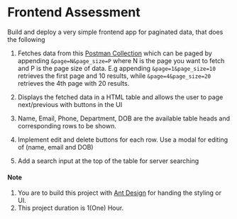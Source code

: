 # Frontend Assessment

Build and deploy a very simple frontend app for paginated data, that does the following

1.  Fetches data from this [Postman Collection](https://www.getpostman.com/collections/823aff8bea948faf3d90) which can be paged by appending `&page=N&page_size=P` where N is the page you want to fetch and P is the page size of data. E.g appending `&page=1&page_size=10` retrieves the first page and 10 results, while `&page=4&page_size=20` retrieves the 4th page with 20 results.

2.  Displays the fetched data in a HTML table and allows the user to page next/previous with buttons in the UI

3.  Name, Email, Phone, Department, DOB are the available table heads and corresponding rows to be shown.

4.  Implement edit and delete buttons for each row. Use a modal for editing of (name, email and DOB)

5.  Add a search input at the top of the table for server searching

#### Note

1.  You are to build this project with [Ant Design](https://ng.ant.design/) for handing the styling or UI. 
2.  This project duration is 1(One) Hour.


